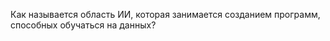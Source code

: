 Как называется область&nbsp;ИИ, которая занимается созданием программ, способных обучаться на&nbsp;данных?